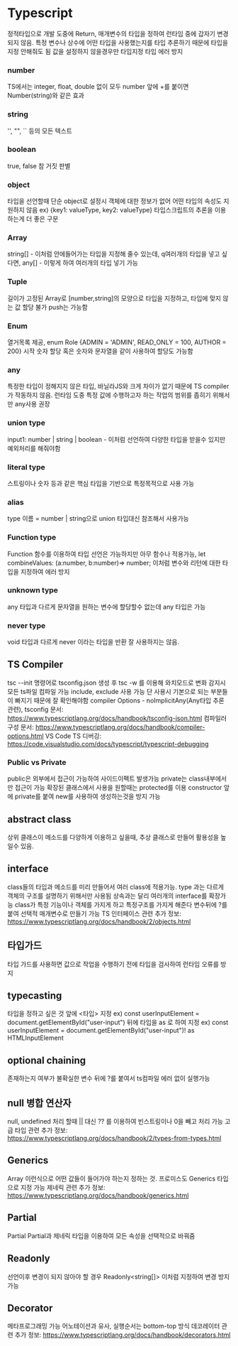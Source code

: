 # Typescript

정적타입으로 개발 도중에 Return, 매개변수의 타입을 정하여 런타임 중에 갑자기 변경되지 않음.
특정 변수나 상수에 어떤 타입을 사용했는지를 타입 추론하기 때문에 타입을 지정 안해줘도 됨
값을 설정하지 않을경우만 타입지정 타입 에러 방지

### number

TS에서는 integer, float, double 없이 모두 number
앞에 +를 붙이면 Number(string)와 같은 효과

### string

'', "", `` 등의 모든 텍스트

### boolean

true, false 참 거짓 판별

### object

타입을 선언할때 단순 object로 설정시 객체에 대한 정보가 없어 어떤 타입의 속성도 지원하지 않음
ex) {key1: valueType, key2: valueType}
타입스크립트의 추론을 이용하는게 더 좋은 구문

### Array

string[] - 이처럼 안에들어가는 타입을 지정해 줄수 있는데, q여러개의 타입을 넣고 싶다면,
any[] - 이렇게 하여 여러개의 타입 넣기 가능

### Tuple

길이가 고정된 Array로 [number,string]의 모양으로 타입을 지정하고, 타입에 맞지 않는 값 할당 불가 push는 가능함

### Enum

열거목록 제공, enum Role {ADMIN = 'ADMIN', READ_ONLY = 100, AUTHOR = 200} 시작 숫자 할당 혹은 숫자와 문자열을 같이 사용하여 할당도 가능함

### any

특정한 타입이 정해지지 않은 타입, 바닐라JS와 크게 차이가 없기 때문에 TS compiler가 작동하지 않음.
런타임 도중 특정 값에 수행하고자 하는 작업의 범위를 좁히기 위해서만 any사용 권장

### union type

input1: number | string | boolean - 이처럼 선언하여 다양한 타입을 받을수 있지만 예외처리를 해줘야함

### literal type

스트링이나 숫자 등과 같은 핵심 타입을 기반으로 특정목적으로 사용 가능

### alias

type 이름 = number | string으로 union 타입대신 참조해서 사용가능

### Function type

Function 함수를 이용하여 타입 선언은 가능하지만 아무 함수나 적용가능, let combineValues: (a:number, b:number)=> number; 이처럼 변수와 리턴에 대한 타입을 지정하여 에러 방지

### unknown type

any 타입과 다르게 문자열을 원하는 변수에 할당할수 없는데 any 타입은 가능

### never type

void 타입과 다르게 never 이라는 타입을 반환 잘 사용하지는 않음.

## TS Compiler

tsc --init 명령어로 tsconfig.json 생성 후 tsc -w 를 이용해 와치모드로 변화 감지시 모든 ts파일 컴파일 가능
include, exclude 사용 가능 단 사용시 기본으로 되는 부분들이 빠지기 때문에 잘 확인해야함
compiler Options - noImplicitAny(Any타입 추론 관련),
tsconfig 문서: https://www.typescriptlang.org/docs/handbook/tsconfig-json.html
컴파일러 구성 문서: https://www.typescriptlang.org/docs/handbook/compiler-options.html
VS Code TS 디버깅: https://code.visualstudio.com/docs/typescript/typescript-debugging

### Public vs Private

public은 외부에서 접근이 가능하여 사이드이펙트 발생가능
private는 class내부에서만 접근이 가능
확장된 클래스에서 사용을 원할때는 protected를 이용
constructor 앞에 private를 붙여 new를 사용하여 생성하는것을 방지 가능

## abstract class

상위 클래스이 메소드를 다양하게 이용하고 싶을때, 추상 클래스로 만들어 활용성을 높일수 있음.

## interface

class들의 타입과 메소드를 미리 만들어서 여러 class에 적용가능.
type 과는 다르게 객체의 구조를 설명하기 위해서만 사용됨
상속과는 달리 여러개의 interface를 확장가능
class가 특정 기능이나 객체를 가지게 하고 특정구조를 가지게 해준다
변수뒤에 ?를 붙여 선택적 매개변수로 만들기 가능
TS 인터페이스 관련 추가 정보: https://www.typescriptlang.org/docs/handbook/2/objects.html

## 타입가드
타입 가드를 사용하면 값으로 작업을 수행하기 전에 타입을 검사하여 런타임 오류를 방지

## typecasting
타입을 정하고 싶은 것 앞에 <타입> 지정 ex) const userInputElement = <HTMLInputElement>document.getElementById("user-input")
뒤에 타입을 as 로 하여 지정 ex) const userInputElement = document.getElementById("user-input")! as HTMLInputElement

## optional chaining
존재하는지 여부가 불확실한 변수 뒤에 ?를 붙여서 ts컴파일 에러 없이 실행가능

## null 병합 연산자
null, undefined 처리 할때 || 대신 ?? 를 이용하여 빈스트링이나 0을 빼고 처리 가능
고급 타입 관련 추가 정보: https://www.typescriptlang.org/docs/handbook/2/types-from-types.html

## Generics
Array<number> 이런식으로 어떤 값들이 들어가야 하는지 정하는 것.
프로미스도 Generics 타입으로 지정 가능
제네릭 관련 추가 정보: https://www.typescriptlang.org/docs/handbook/generics.html

## Partial
Partial<T> Partial과 제네릭 타입을 이용하여 모든 속성을 선택적으로 바꿔줌

## Readonly
선언이후 변경이 되지 않아야 할 경우 Readonly<string[]> 이처럼 지정하여 변경 방지가능

## Decorator
메타프로그래밍 가능 어노테이션과 유사, 실행순서는 bottom-top 방식
데코레이터 관련 추가 정보: https://www.typescriptlang.org/docs/handbook/decorators.html